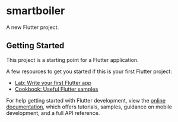 # smartboiler

A new Flutter project.

## Getting Started

This project is a starting point for a Flutter application.

A few resources to get you started if this is your first Flutter project:

- [Lab: Write your first Flutter app](https://docs.flutter.dev/get-started/codelab)
- [Cookbook: Useful Flutter samples](https://docs.flutter.dev/cookbook)




For help getting started with Flutter development, view the
[online documentation](https://docs.flutter.dev/), which offers tutorials,
samples, guidance on mobile development, and a full API reference.
